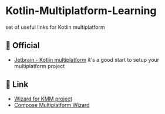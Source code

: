 # Kotlin-Multiplatform-Learning
set of useful links for Kotlin multiplatform 

## 📖 Official
- [Jetbrain - Kotlin multiplatform](https://www.jetbrains.com/help/kotlin-multiplatform-dev/multiplatform-getting-started.html)
it's a good start to setup your multiplatform project


## 🔗 Link
- [Wizard for KMM project](https://terrakok.github.io/kmp-web-wizard/)
- [Compose Multiplatform Wizard](https://terrakok.github.io/Compose-Multiplatform-Wizard/)
